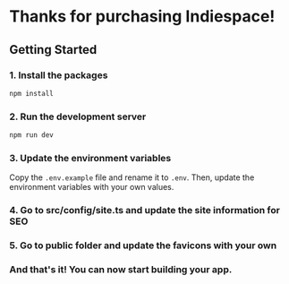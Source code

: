 # Thanks for purchasing Indiespace!

## Getting Started

### 1. Install the packages

```bash
npm install
```

### 2. Run the development server

```bash
npm run dev
```

### 3. Update the environment variables

Copy the `.env.example` file and rename it to `.env`. Then, update the environment variables with your own values.

### 4. Go to src/config/site.ts and update the site information for SEO

### 5. Go to public folder and update the favicons with your own

### And that's it! You can now start building your app.
